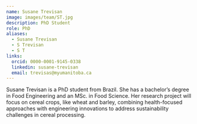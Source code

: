 ```yaml
---
name: Susane Trevisan
image: images/team/ST.jpg
description: PhD Student
role: PhD
aliases:
  - Susane Trevisan
  - S Trevisan
  - S T
links:
  orcid: 0000-0001-9145-0338
  linkedin: susane-trevisan
  email: trevisas@myumanitoba.ca 
---
```


Susane Trevisan is a PhD student from Brazil. She has a bachelor’s degree in Food Engineering and an MSc. in Food Science. Her research project will focus on cereal crops, like wheat and barley, combining health-focused approaches with engineering innovations to address sustainability challenges in cereal processing.
